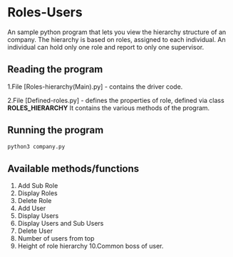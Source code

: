 # Roles-Users
An sample python program that lets you view the hierarchy structure of an company. The hierarchy is based on roles, assigned to each individual.
An individual can hold only one role and report to only one supervisor.

## Reading the program
1.File [Roles-hierarchy(Main).py] - contains the driver code.

2.File [Defined-roles.py] -  defines the properties of role, defined via class **ROLES_HIERARCHY**
 It contains the various methods of the program.

## Running the program
```bash
python3 company.py
```

## Available methods/functions
1. Add Sub Role
2. Display Roles
3. Delete Role
4. Add User
5. Display Users
6. Display Users and Sub Users
7. Delete User
8. Number of users from top
9. Height of role hierarchy
10.Common boss of user.

